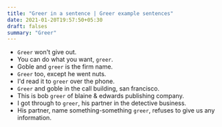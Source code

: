 ```yaml
---
title: "Greer in a sentence | Greer example sentences"
date: 2021-01-20T19:57:50+05:30
draft: falses
summary: "Greer"
---
```

- `Greer` won't give out.
- You can do what you want, `greer`.
- Goble and `greer` is the firm name.
- `Greer` too, except he went nuts.
- I'd read it to `greer` over the phone.
- `Greer` and goble in the call building, san francisco.
- This is bob `greer` of blaine & edwards publishing company.
- I got through to `greer`, his partner in the detective business.
- His partner, name something-something `greer`, refuses to give us any information.
                 
